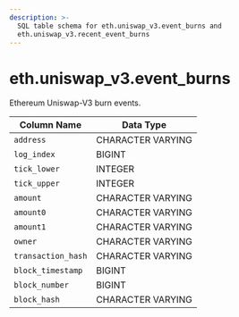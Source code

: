 ```yaml
---
description: >-
  SQL table schema for eth.uniswap_v3.event_burns and
  eth.uniswap_v3.recent_event_burns
---
```


# eth.uniswap\_v3.event\_burns

Ethereum Uniswap-V3 burn events.

| Column Name        | Data Type         |
| ------------------ | ----------------- |
| `address`          | CHARACTER VARYING |
| `log_index`        | BIGINT            |
| `tick_lower`       | INTEGER           |
| `tick_upper`       | INTEGER           |
| `amount`           | CHARACTER VARYING |
| `amount0`          | CHARACTER VARYING |
| `amount1`          | CHARACTER VARYING |
| `owner`            | CHARACTER VARYING |
| `transaction_hash` | CHARACTER VARYING |
| `block_timestamp`  | BIGINT            |
| `block_number`     | BIGINT            |
| `block_hash`       | CHARACTER VARYING |
